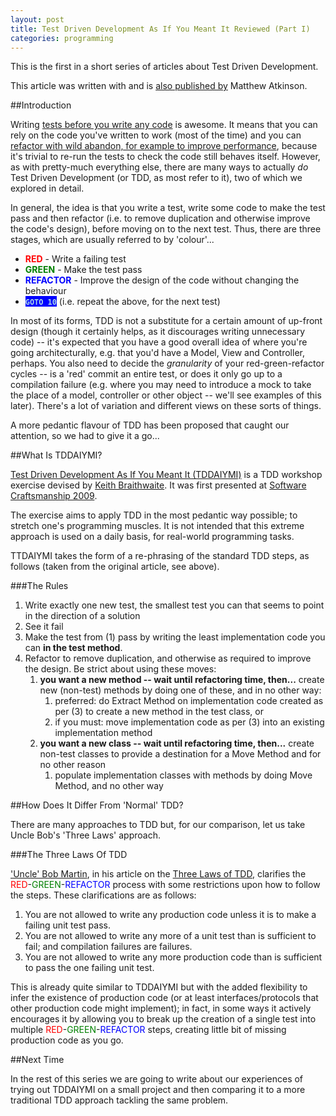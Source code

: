 ```yaml
---
layout: post
title: Test Driven Development As If You Meant It Reviewed (Part I)
categories: programming
---
```


This is the first in a short series of articles about Test Driven Development.

This article was written with and is [also published by](http://matatk.agrip.org.uk/articles/test-driven-development-as-if-you-meant-it-reviewed-part-1/) Matthew Atkinson.

##Introduction

Writing [tests before you write any code](http://www.diveintopython.net/unit_testing/stage_1.html) is awesome. It means that you can rely on the code you've written to work (most of the time) and you can [refactor with wild abandon, for example to improve performance](http://www.diveintopython.net/refactoring/), because it's trivial to re-run the tests to check the code still behaves itself. However, as with pretty-much everything else, there are many ways to actually *do* Test Driven Development (or TDD, as most refer to it), two of which we explored in detail.

In general, the idea is that you write a test, write some code to make the test pass and then refactor (i.e. to remove duplication and otherwise improve the code's design), before moving on to the next test. Thus, there are three stages, which are usually referred to by 'colour'...

* **<span style="color: red;">RED</span>** - Write a failing test
* **<span style="color: green;">GREEN</span>** - Make the test pass
* **<span style="color: blue;">REFACTOR</span>** - Improve the design of the code without changing the behaviour
* **<span style="background: blue; color: lightblue;">`GOTO 10`</span>** (i.e. repeat the above, for the next test)

In most of its forms, TDD is not a substitute for a certain amount of up-front design (though it certainly helps, as it discourages writing unnecessary code) -- it's expected that you have a good overall idea of
where you're going architecturally, e.g. that you'd have a Model, View and Controller, perhaps. You also need to decide the *granularity* of your red-green-refactor cycles -- is a 'red' commit an entire test, or
does it only go up to a compilation failure (e.g. where you may need to introduce a mock to take the place of a model, controller or other object -- we'll see examples of this later). There's a lot of variation
and different views on these sorts of things.

A more pedantic flavour of TDD has been proposed that caught our attention, so we had to give it a go...

##What Is TDDAIYMI?

[Test Driven Development As If You Meant It (TDDAIYMI)](http://cumulative-hypotheses.org/2011/08/30/tdd-as-if-you-meant-it/) is a TDD workshop exercise devised by [Keith Braithwaite](https://twitter.com/keithb_b). It was first presented at [Software Craftsmanship 2009](http://www.codemanship.co.uk/softwarecraftsmanship/).

The exercise aims to apply TDD in the most pedantic way possible; to stretch one's programming muscles. It is not intended that this extreme approach is used on a daily basis, for real-world programming tasks.

TTDAIYMI takes the form of a re-phrasing of the standard TDD steps, as follows (taken from the original article, see above).

###The Rules

1. Write exactly one new test, the smallest test you can that seems to point in the direction of a solution
2. See it fail
3. Make the test from (1) pass by writing the least implementation code you can **in the test method**.
4. Refactor to remove duplication, and otherwise as required to improve the design. Be strict about using these moves:
    1. **you want a new method -- wait until refactoring time, then...** create new (non-test) methods by doing one of these, and in no other way:
        1. preferred: do Extract Method on implementation code created as per (3) to create a new method in the test class, or
        2. if you must: move implementation code as per (3) into an existing implementation method
    2.  **you want a new class -- wait until refactoring time, then...** create non-test classes to provide a destination for a Move Method and for no other reason
        1. populate implementation classes with methods by doing Move Method, and no other way

##How Does It Differ From 'Normal' TDD?

There are many approaches to TDD but, for our comparison, let us take Uncle Bob's 'Three Laws' approach.

###The Three Laws Of TDD

['Uncle' Bob Martin](https://twitter.com/unclebobmartin), in his article on the [Three Laws of TDD](http://butunclebob.com/ArticleS.UncleBob.TheThreeRulesOfTdd), clarifies the <span style="color: red;">RED</span>-<span style="color: green;">GREEN</span>-<span style="color: blue;">REFACTOR</span> process with some restrictions upon how to follow the steps. These clarifications are as follows:

1. You are not allowed to write any production code unless it is to make a failing unit test pass.
2. You are not allowed to write any more of a unit test than is sufficient to fail; and compilation failures are failures.
3. You are not allowed to write any more production code than is sufficient to pass the one failing unit test.

This is already quite similar to TDDAIYMI but with the added flexibility to infer the existence of production code (or at least interfaces/protocols that other production code might implement); in fact, in some ways it actively encourages it by allowing you to break up the creation of a single test into multiple <span style="color: red;">RED</span>-<span style="color: green;">GREEN</span>-<span style="color: blue;">REFACTOR</span> steps, creating little bit of missing production code as you go.

##Next Time

In the rest of this series we are going to write about our experiences of trying out TDDAIYMI on a small project and then comparing it to a more traditional TDD approach tackling the same problem.
